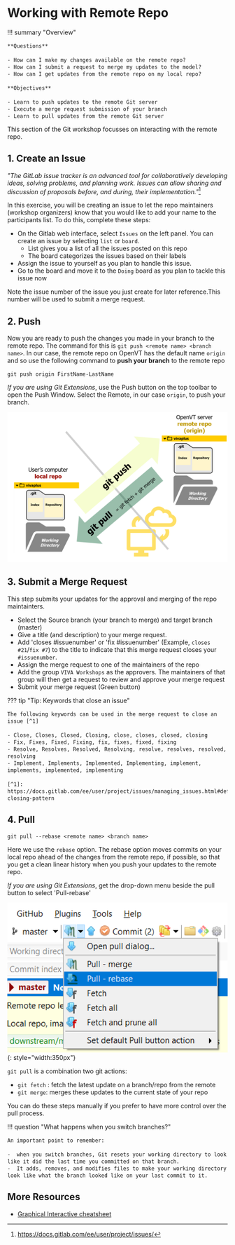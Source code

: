 # **Working with Remote Repo**

!!! summary "Overview" 

    **Questions**

    - How can I make my changes available on the remote repo?
    - How can I submit a request to merge my updates to the model?
    - How can I get updates from the remote repo on my local repo?
  
    **Objectives** 

    - Learn to push updates to the remote Git server
    - Execute a merge request submission of your branch
    - Learn to pull updates from the remote Git server
  

 This section of the Git workshop focusses on interacting with the remote repo.

## **1. Create an Issue**
_"The GitLab issue tracker is an advanced tool for collaboratively developing ideas, solving problems, and planning work. Issues can allow sharing and discussion of proposals before, and during, their implementation."_[^1]

In this exercise, you will be creating an issue to let the repo maintainers (workshop organizers) know that you would like to add your name to the participants list. To do this, complete these steps:

- On the Gitlab web interface, select `Issues` on the left panel. You can create an issue by selecting `list` or `board`.
    - List gives you a list of all the issues posted on this repo
    - The board categorizes the issues based on their labels
- Assign the issue to yourself as you plan to handle this issue.
- Go to the board and move it to the `Doing` board as you plan to tackle this issue now


Note the issue number of the issue you just create for later reference.This number will be used to submit a merge request.

[^1]: https://docs.gitlab.com/ee/user/project/issues/



## **2. Push**

Now you are ready to push the changes you made in your branch to the remote repo. The command for this is `git push <remote name> <branch name>`. In our case, the remote repo on OpenVT has the default name `origin` and so use the following command to **push your branch** to the remote repo

```
git push origin FirstName-LastName
```
_If you are using Git Extensions_, use the Push button on the top toolbar to open the Push Window. Select the Remote, in our case `origin`, to push your branch.

![Git pull and push](img/git-pull-push_1.png)

## **3. Submit a Merge Request**

This step submits your updates for the approval and merging of the repo maintainters.

- Select the Source branch (your branch to merge) and target branch (master)
- Give a title (and description) to your merge request. 
- Add 'closes #issuenumber' or 'fix #issuenumber' (Example, `closes #21`/`fix #7`) to the title to indicate that this merge request closes your `#issuenumber`.
- Assign the merge request to one of the maintainers of the repo
- Add the group `VIVA Workshops` as the approvers. The maintainers of that group will then get a request to review and approve your merge request
- Submit your merge request (Green button)

??? tip "Tip: Keywords that close an issue"
    
    The following keywords can be used in the merge request to close an issue [^1]

    - Close, Closes, Closed, Closing, close, closes, closed, closing
    - Fix, Fixes, Fixed, Fixing, fix, fixes, fixed, fixing
    - Resolve, Resolves, Resolved, Resolving, resolve, resolves, resolved, resolving
    - Implement, Implements, Implemented, Implementing, implement, implements, implemented, implementing 

    [^1]: https://docs.gitlab.com/ee/user/project/issues/managing_issues.html#default-closing-pattern

## **4. Pull**

```
git pull --rebase <remote name> <branch name>
```

Here we use the `rebase` option. The rebase option moves commits on your local repo ahead of the changes from the remote repo, if possible, so that you get a clean linear history when you push your updates to the remote repo.

_If you are using Git Extensions_, get the drop-down menu beside the pull button to select 'Pull-rebase'

![Git Extensions Pull Rebase](img/Git-extensions-pull-rebase.png#center){: style="width:350px"}

`git pull` is a combination two git actions:

- `git fetch` : fetch the latest update on a branch/repo from the remote
- `git merge`: merges these updates to the current state of your repo

You can do these steps manually if you prefer to have more control over the pull process.

!!! question "What happens when you switch branches?"

    An important point to remember:
    
    -  when you switch branches, Git resets your working directory to look like it did the last time you committed on that branch. 
    -  It adds, removes, and modifies files to make your working directory look like what the branch looked like on your last commit to it.
        
## More Resources

- [Graphical Interactive cheatsheet](https://ndpsoftware.com/git-cheatsheet.html)
